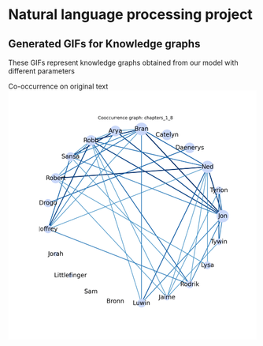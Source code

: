 # Natural language processing project

## Generated GIFs for Knowledge graphs
These GIFs represent knowledge graphs obtained from our model with different parameters

Co-occurrence on original text
![](https://github.com/bosilr/NLP_project/blob/main/results/gif/coref_coor_gif.gif)
